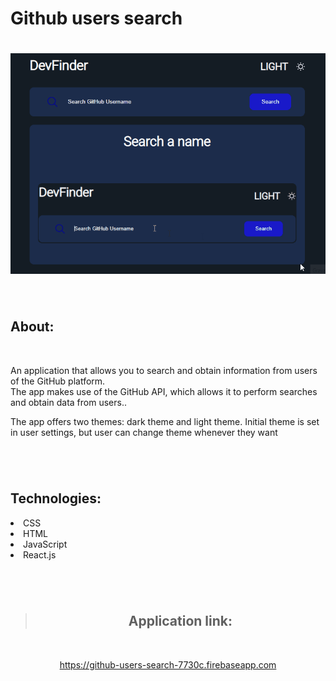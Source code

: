 # Github users search 

<h1 align="center">
    <img src="./ReadmeGif/Operation.gif" alt="Gif Operation"/>
</h1>

<br>

<h2>About:</h2>
<br>
<p>An application that allows you to search and obtain information from users of the GitHub platform. <br> The app makes use of the GitHub API, which allows it to perform searches and obtain data from users..</p>
<p>The app offers two themes: dark theme and light theme. Initial theme is set in user settings, but user can change theme whenever they want</p>

<h1></h1>

<br>

<h2>Technologies:</h2>
<li>CSS</li>
<li>HTML</li>
<li>JavaScript</li>
<li>React.js</li>

<h1></h1>

<br>

><h2 align="center"> Application link:</h2>

<br>

<a><p align="center">https://github-users-search-7730c.firebaseapp.com</p><a>
